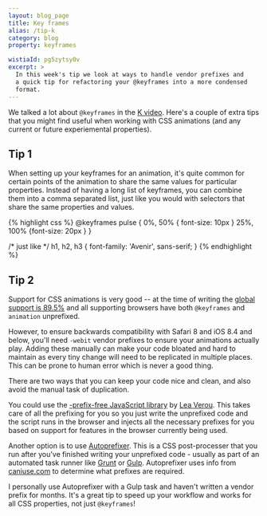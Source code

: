 ```yaml
---
layout: blog_page
title: Key frames
alias: /tip-k
category: blog
property: keyframes

wistiaId: pg5zytsy0v
excerpt: >
  In this week's tip we look at ways to handle vendor prefixes and
  a quick tip for refactoring your @keyframes into a more condensed
  format.
---
```


We talked a lot about `@keyframes` in the [K
video](http://www.atozcss.com/k).  Here's a couple of extra tips that
you might find useful when working with CSS animations (and any current
or future experiemental properties).

## Tip 1

When setting up your keyframes for an animation, it's quite common for
certain points of the animation to share the same values for particular
properties. Instead of having a long list of keyframes, you can combine
them into a comma separated list, just like you would with selectors
that share the same properties and values.

{% highlight css %}
@keyframes pulse {
	0%, 50% { font-size: 10px }
	25%, 100% {font-size: 20px }
}

/* just like */
h1, h2, h3 {
	font-family: 'Avenir', sans-serif;
}
{% endhighlight %}

## Tip 2

Support for CSS animations is very good -- at the time of writing 
the [global support is 89.5%](http://www.caniuse.com/animation) and all supporting browsers have both
`@keyframes` and `animation` unprefixed. 

However, to ensure backwards compatibility with Safari 8 and iOS 8.4 and
below, you'll need `-webit` vendor prefixes to ensure your animations
actually play. Adding these manually can make your code bloated and hard
to maintain as every tiny change will need to be replicated in multiple
places. This can be prone to human error which is never a good thing.

There are two ways that you can keep your code nice and clean, and also
avoid the manual task of duplication.

You could use the [-prefix-free JavaScript
library](http://leaverou.github.io/prefixfree/) by [Lea
Verou](http://www.twitter.com/leaverou).  This takes care of all the
prefixing for you so you just write the unprefixed code and the script
runs in the browser and injects all the necessary prefixes for you based
on support for features in the browser currently being used.

Another option is to use
[Autoprefixer](https://github.com/postcss/autoprefixer). This is a CSS
post-processer that you run after you've finished writing your
unprefixed code - usually as part of an automated task runner like
[Grunt](http://www.gruntjs.com) or [Gulp](http://www.gulpjs.com).
Autoprefixer uses info from [caniuse.com](caniuse.com) to determine what
prefixes are required.

I personally use Autoprefixer with a Gulp task and haven't written
a vendor prefix for months. It's a great tip to speed up your workflow and
works for all CSS properties, not just `@keyframes`!
